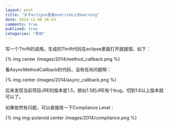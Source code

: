```yaml
---
layout: post
title: "关于eclipse里面override上的warning"
date: 2014-12-08 16:53
comments: true
publised: true
categories: "其他"
---
```


  写一个Thrift的调用。生成的Thrift代码在eclipse里面打开就报错。如下：

  {% img center /images/2014/method_callback.png   %}

  看AsyncMethodCallback的代码，没有任何问题啊：

  {% img center /images/2014/async_callback.png   %}

  后来发现当前项目JRE的版本是1.5，貌似1.5的JRE有个bug。切到1.6以上版本就可以了。

  如果依然有问题，可以直接改一下Compliance Level：

  {% img img-polaroid center /images/2014/compliance.png %}